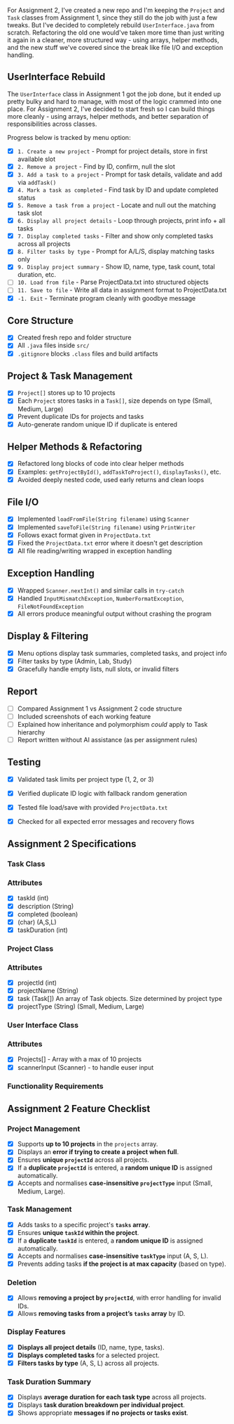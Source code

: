 
For Assignment 2, I've created a new repo and I'm keeping the `Project` and `Task` classes from Assignment 1, since they still do the job with just a few tweaks. But I've decided to completely rebuild `UserInterface.java` from scratch. Refactoring the old one would've taken more time than just writing it again in a cleaner, more structured way - using arrays, helper methods, and the new stuff we've covered since the break like file I/O and exception handling.

## UserInterface Rebuild

The `UserInterface` class in Assignment 1 got the job done, but it ended up pretty bulky and hard to manage, with most of the logic crammed into one place. For Assignment 2, I've decided to start fresh so I can build things more cleanly - using arrays, helper methods, and better separation of responsibilities across classes.

Progress below is tracked by menu option:

- [x] `1. Create a new project` - Prompt for project details, store in first available slot
- [x] `2. Remove a project` - Find by ID, confirm, null the slot
- [x] `3. Add a task to a project` - Prompt for task details, validate and add via `addTask()`
- [x] `4. Mark a task as completed` - Find task by ID and update completed status
- [x] `5. Remove a task from a project` - Locate and null out the matching task slot
- [x] `6. Display all project details` - Loop through projects, print info + all tasks
- [x] `7. Display completed tasks` - Filter and show only completed tasks across all projects
- [x] `8. Filter tasks by type` - Prompt for A/L/S, display matching tasks only
- [x] `9. Display project summary` - Show ID, name, type, task count, total duration, etc.
- [ ] `10. Load from file` - Parse ProjectData.txt into structured objects
- [ ] `11. Save to file` - Write all data in assignment format to ProjectData.txt
- [x] `-1. Exit` - Terminate program cleanly with goodbye message

## Core Structure
- [x] Created fresh repo and folder structure
- [x] All `.java` files inside `src/`
- [x] `.gitignore` blocks `.class` files and build artifacts

## Project & Task Management
- [x] `Project[]` stores up to 10 projects
- [x] Each `Project` stores tasks in a `Task[]`, size depends on type (Small, Medium, Large)
- [x] Prevent duplicate IDs for projects and tasks
- [x] Auto-generate random unique ID if duplicate is entered

## Helper Methods & Refactoring
- [x] Refactored long blocks of code into clear helper methods
- [x] Examples: `getProjectById()`, `addTaskToProject()`, `displayTasks()`, etc.
- [x] Avoided deeply nested code, used early returns and clean loops

## File I/O
- [x] Implemented `loadFromFile(String filename)` using `Scanner`
- [x] Implemented `saveToFile(String filename)` using `PrintWriter`
- [x] Follows exact format given in `ProjectData.txt`
- [x] Fixed the `ProjectData.txt` error where it doesn't get description
- [x] All file reading/writing wrapped in exception handling

## Exception Handling
- [x] Wrapped `Scanner.nextInt()` and similar calls in `try-catch`
- [x] Handled `InputMismatchException`, `NumberFormatException`, `FileNotFoundException`
- [x] All errors produce meaningful output without crashing the program

## Display & Filtering
- [x]  Menu options display task summaries, completed tasks, and project info
- [x] Filter tasks by type (Admin, Lab, Study)
- [x] Gracefully handle empty lists, null slots, or invalid filters

## Report
- [ ] Compared Assignment 1 vs Assignment 2 code structure
- [ ] Included screenshots of each working feature
- [ ] Explained how inheritance and polymorphism *could* apply to Task hierarchy
- [ ] Report written without AI assistance (as per assignment rules)

## Testing
- [x] Validated task limits per project type (1, 2, or 3)
- [x] Verified duplicate ID logic with fallback random generation
- [x] Tested file load/save with provided `ProjectData.txt`
- [x] Checked for all expected error messages and recovery flows


## Assignment 2 Specifications
### Task Class
### Attributes
- [x] taskId (int)
- [x] description (String)
- [x] completed (boolean)
- [x] (char) (A,S,L)
- [x] taskDuration (int)

### Project Class
### Attributes
- [x] projectId (int)
- [x] projectName (String)
- [x] task (Task[]) An array of Task objects. Size determined by project type
- [x] projectType (String) (Small, Medium, Large)

### User Interface Class
### Attributes
- [x] Projects[] - Array with a max of 10 projects
- [x] scannerInput (Scanner) - to handle euser input

### Functionality Requirements
### 

## Assignment 2 Feature Checklist

### Project Management
- [x] Supports **up to 10 projects** in the `projects` array.
- [x] Displays an **error if trying to create a project when full**.
- [x] Ensures **unique `projectId`** across all projects.
- [x] If a **duplicate `projectId`** is entered, a **random unique ID** is assigned automatically.
- [x] Accepts and normalises **case-insensitive `projectType`** input (Small, Medium, Large).

### Task Management
- [x] Adds tasks to a specific project's **`tasks` array**.
- [x] Ensures **unique `taskId` within the project**.
- [x] If a **duplicate `taskId`** is entered, a **random unique ID** is assigned automatically.
- [x] Accepts and normalises **case-insensitive `taskType`** input (A, S, L).
- [x] Prevents adding tasks **if the project is at max capacity** (based on type).

### Deletion
- [x] Allows **removing a project by `projectId`**, with error handling for invalid IDs.
- [x] Allows **removing tasks from a project’s `tasks` array** by ID.

### Display Features
- [x] **Displays all project details** (ID, name, type, tasks).
- [x] **Displays completed tasks** for a selected project.
- [x] **Filters tasks by type** (A, S, L) across all projects.

### Task Duration Summary
- [x] Displays **average duration for each task type** across all projects.
- [x] Displays **task duration breakdown per individual project**.
- [x] Shows appropriate **messages if no projects or tasks exist**.